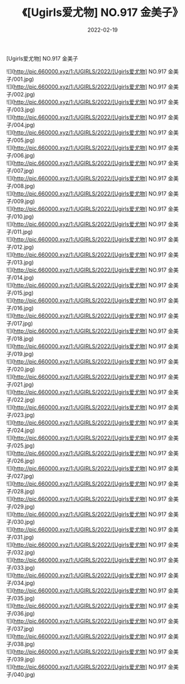 ﻿---
layout: post
title:  《[Ugirls爱尤物] NO.917 金美子》
date:   2022-02-19
img: http://pic.660000.xyz/1:/UGIRLS/2022/[Ugirls爱尤物] NO.917 金美子/000.jpg
categories: [美女, 清纯, 唯美]
---

[Ugirls爱尤物] NO.917 金美子

 ![](http://pic.660000.xyz/1:/UGIRLS/2022/[Ugirls爱尤物] NO.917 金美子/001.jpg) <br>![](http://pic.660000.xyz/1:/UGIRLS/2022/[Ugirls爱尤物] NO.917 金美子/002.jpg) <br>![](http://pic.660000.xyz/1:/UGIRLS/2022/[Ugirls爱尤物] NO.917 金美子/003.jpg) <br>![](http://pic.660000.xyz/1:/UGIRLS/2022/[Ugirls爱尤物] NO.917 金美子/004.jpg) <br>![](http://pic.660000.xyz/1:/UGIRLS/2022/[Ugirls爱尤物] NO.917 金美子/005.jpg) <br>![](http://pic.660000.xyz/1:/UGIRLS/2022/[Ugirls爱尤物] NO.917 金美子/006.jpg) <br>![](http://pic.660000.xyz/1:/UGIRLS/2022/[Ugirls爱尤物] NO.917 金美子/007.jpg) <br>![](http://pic.660000.xyz/1:/UGIRLS/2022/[Ugirls爱尤物] NO.917 金美子/008.jpg) <br>![](http://pic.660000.xyz/1:/UGIRLS/2022/[Ugirls爱尤物] NO.917 金美子/009.jpg) <br>![](http://pic.660000.xyz/1:/UGIRLS/2022/[Ugirls爱尤物] NO.917 金美子/010.jpg) <br>![](http://pic.660000.xyz/1:/UGIRLS/2022/[Ugirls爱尤物] NO.917 金美子/011.jpg) <br>![](http://pic.660000.xyz/1:/UGIRLS/2022/[Ugirls爱尤物] NO.917 金美子/012.jpg) <br>![](http://pic.660000.xyz/1:/UGIRLS/2022/[Ugirls爱尤物] NO.917 金美子/013.jpg) <br>![](http://pic.660000.xyz/1:/UGIRLS/2022/[Ugirls爱尤物] NO.917 金美子/014.jpg) <br>![](http://pic.660000.xyz/1:/UGIRLS/2022/[Ugirls爱尤物] NO.917 金美子/015.jpg) <br>![](http://pic.660000.xyz/1:/UGIRLS/2022/[Ugirls爱尤物] NO.917 金美子/016.jpg) <br>![](http://pic.660000.xyz/1:/UGIRLS/2022/[Ugirls爱尤物] NO.917 金美子/017.jpg) <br>![](http://pic.660000.xyz/1:/UGIRLS/2022/[Ugirls爱尤物] NO.917 金美子/018.jpg) <br>![](http://pic.660000.xyz/1:/UGIRLS/2022/[Ugirls爱尤物] NO.917 金美子/019.jpg) <br>![](http://pic.660000.xyz/1:/UGIRLS/2022/[Ugirls爱尤物] NO.917 金美子/020.jpg) <br>![](http://pic.660000.xyz/1:/UGIRLS/2022/[Ugirls爱尤物] NO.917 金美子/021.jpg) <br>![](http://pic.660000.xyz/1:/UGIRLS/2022/[Ugirls爱尤物] NO.917 金美子/022.jpg) <br>![](http://pic.660000.xyz/1:/UGIRLS/2022/[Ugirls爱尤物] NO.917 金美子/023.jpg) <br>![](http://pic.660000.xyz/1:/UGIRLS/2022/[Ugirls爱尤物] NO.917 金美子/024.jpg) <br>![](http://pic.660000.xyz/1:/UGIRLS/2022/[Ugirls爱尤物] NO.917 金美子/025.jpg) <br>![](http://pic.660000.xyz/1:/UGIRLS/2022/[Ugirls爱尤物] NO.917 金美子/026.jpg) <br>![](http://pic.660000.xyz/1:/UGIRLS/2022/[Ugirls爱尤物] NO.917 金美子/027.jpg) <br>![](http://pic.660000.xyz/1:/UGIRLS/2022/[Ugirls爱尤物] NO.917 金美子/028.jpg) <br>![](http://pic.660000.xyz/1:/UGIRLS/2022/[Ugirls爱尤物] NO.917 金美子/029.jpg) <br>![](http://pic.660000.xyz/1:/UGIRLS/2022/[Ugirls爱尤物] NO.917 金美子/030.jpg) <br>![](http://pic.660000.xyz/1:/UGIRLS/2022/[Ugirls爱尤物] NO.917 金美子/031.jpg) <br>![](http://pic.660000.xyz/1:/UGIRLS/2022/[Ugirls爱尤物] NO.917 金美子/032.jpg) <br>![](http://pic.660000.xyz/1:/UGIRLS/2022/[Ugirls爱尤物] NO.917 金美子/033.jpg) <br>![](http://pic.660000.xyz/1:/UGIRLS/2022/[Ugirls爱尤物] NO.917 金美子/034.jpg) <br>![](http://pic.660000.xyz/1:/UGIRLS/2022/[Ugirls爱尤物] NO.917 金美子/035.jpg) <br>![](http://pic.660000.xyz/1:/UGIRLS/2022/[Ugirls爱尤物] NO.917 金美子/036.jpg) <br>![](http://pic.660000.xyz/1:/UGIRLS/2022/[Ugirls爱尤物] NO.917 金美子/037.jpg) <br>![](http://pic.660000.xyz/1:/UGIRLS/2022/[Ugirls爱尤物] NO.917 金美子/038.jpg) <br>![](http://pic.660000.xyz/1:/UGIRLS/2022/[Ugirls爱尤物] NO.917 金美子/039.jpg) <br>![](http://pic.660000.xyz/1:/UGIRLS/2022/[Ugirls爱尤物] NO.917 金美子/040.jpg) <br>